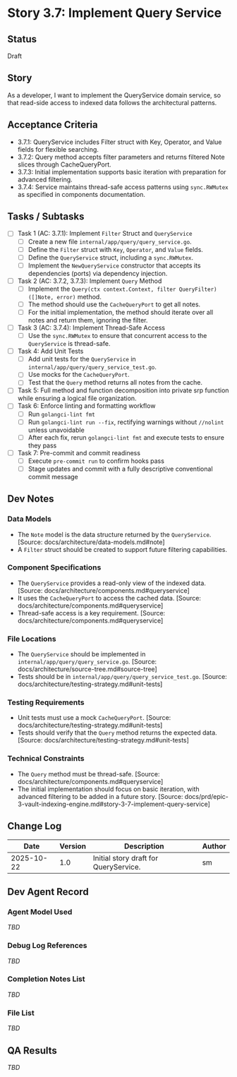 # Story 3.7: Implement Query Service

## Status

Draft

## Story

As a developer, I want to implement the QueryService domain service, so that read-side access to indexed data follows the architectural patterns.

## Acceptance Criteria

- 3.7.1: QueryService includes Filter struct with Key, Operator, and Value fields for flexible searching.
- 3.7.2: Query method accepts filter parameters and returns filtered Note slices through CacheQueryPort.
- 3.7.3: Initial implementation supports basic iteration with preparation for advanced filtering.
- 3.7.4: Service maintains thread-safe access patterns using `sync.RWMutex` as specified in components documentation.

## Tasks / Subtasks

- [ ] Task 1 (AC: 3.7.1): Implement `Filter` Struct and `QueryService`
  - [ ] Create a new file `internal/app/query/query_service.go`.
  - [ ] Define the `Filter` struct with `Key`, `Operator`, and `Value` fields.
  - [ ] Define the `QueryService` struct, including a `sync.RWMutex`.
  - [ ] Implement the `NewQueryService` constructor that accepts its dependencies (ports) via dependency injection.
- [ ] Task 2 (AC: 3.7.2, 3.7.3): Implement `Query` Method
  - [ ] Implement the `Query(ctx context.Context, filter QueryFilter) ([]Note, error)` method.
  - [ ] The method should use the `CacheQueryPort` to get all notes.
  - [ ] For the initial implementation, the method should iterate over all notes and return them, ignoring the filter.
- [ ] Task 3 (AC: 3.7.4): Implement Thread-Safe Access
  - [ ] Use the `sync.RWMutex` to ensure that concurrent access to the `QueryService` is thread-safe.
- [ ] Task 4: Add Unit Tests
  - [ ] Add unit tests for the `QueryService` in `internal/app/query/query_service_test.go`.
  - [ ] Use mocks for the `CacheQueryPort`.
  - [ ] Test that the `Query` method returns all notes from the cache.
- [ ] Task 5: Full method and function decomposition into private srp function while ensuring a logical file organization.
- [ ] Task 6: Enforce linting and formatting workflow
  - [ ] Run `golangci-lint fmt`
  - [ ] Run `golangci-lint run --fix`, rectifying warnings without `//nolint` unless unavoidable
  - [ ] After each fix, rerun `golangci-lint fmt` and execute tests to ensure they pass
- [ ] Task 7: Pre-commit and commit readiness
  - [ ] Execute `pre-commit run` to confirm hooks pass
  - [ ] Stage updates and commit with a fully descriptive conventional commit message

## Dev Notes

### Data Models
- The `Note` model is the data structure returned by the `QueryService`. [Source: docs/architecture/data-models.md#note]
- A `Filter` struct should be created to support future filtering capabilities.

### Component Specifications
- The `QueryService` provides a read-only view of the indexed data. [Source: docs/architecture/components.md#queryservice]
- It uses the `CacheQueryPort` to access the cached data. [Source: docs/architecture/components.md#queryservice]
- Thread-safe access is a key requirement. [Source: docs/architecture/components.md#queryservice]

### File Locations
- The `QueryService` should be implemented in `internal/app/query/query_service.go`. [Source: docs/architecture/source-tree.md#source-tree]
- Tests should be in `internal/app/query/query_service_test.go`. [Source: docs/architecture/testing-strategy.md#unit-tests]

### Testing Requirements
- Unit tests must use a mock `CacheQueryPort`. [Source: docs/architecture/testing-strategy.md#unit-tests]
- Tests should verify that the `Query` method returns the expected data. [Source: docs/architecture/testing-strategy.md#unit-tests]

### Technical Constraints
- The `Query` method must be thread-safe. [Source: docs/architecture/components.md#queryservice]
- The initial implementation should focus on basic iteration, with advanced filtering to be added in a future story. [Source: docs/prd/epic-3-vault-indexing-engine.md#story-3-7-implement-query-service]

## Change Log

| Date       | Version | Description                                  | Author |
| ---------- | ------- | -------------------------------------------- | ------ |
| 2025-10-22 | 1.0     | Initial story draft for QueryService.        | sm     |

## Dev Agent Record

### Agent Model Used

_TBD_

### Debug Log References

_TBD_

### Completion Notes List

_TBD_

### File List

_TBD_

## QA Results

_TBD_
